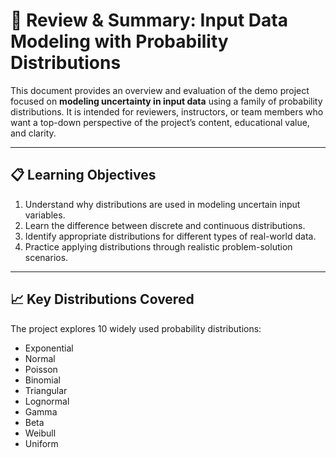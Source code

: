 # 📝 Review & Summary: Input Data Modeling with Probability Distributions

This document provides an overview and evaluation of the demo project focused on **modeling uncertainty in input data** using a family of probability distributions. It is intended for reviewers, instructors, or team members who want a top-down perspective of the project’s content, educational value, and clarity.

---

## 📋 Learning Objectives

1. Understand why distributions are used in modeling uncertain input variables.
2. Learn the difference between discrete and continuous distributions.
3. Identify appropriate distributions for different types of real-world data.
4. Practice applying distributions through realistic problem-solution scenarios.

---

## 📈 Key Distributions Covered

The project explores 10 widely used probability distributions:
- Exponential
- Normal
- Poisson
- Binomial
- Triangular
- Lognormal
- Gamma
- Beta
- Weibull
- Uniform
